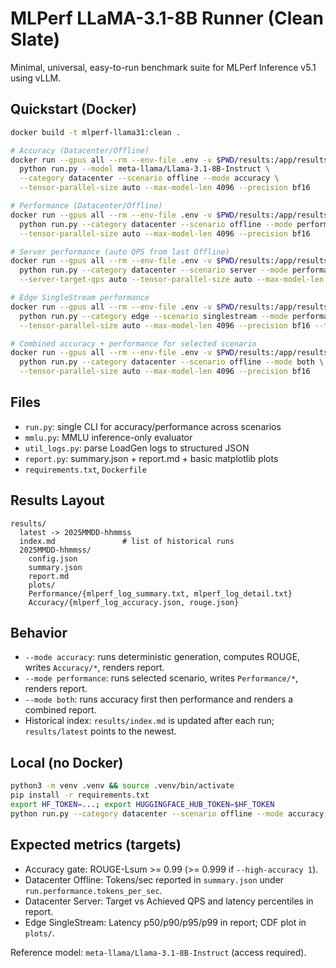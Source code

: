 # MLPerf LLaMA-3.1-8B Runner (Clean Slate)

Minimal, universal, easy-to-run benchmark suite for MLPerf Inference v5.1 using vLLM.

## Quickstart (Docker)

```bash
docker build -t mlperf-llama31:clean .

# Accuracy (Datacenter/Offline)
docker run --gpus all --rm --env-file .env -v $PWD/results:/app/results mlperf-llama31:clean \
  python run.py --model meta-llama/Llama-3.1-8B-Instruct \
  --category datacenter --scenario offline --mode accuracy \
  --tensor-parallel-size auto --max-model-len 4096 --precision bf16

# Performance (Datacenter/Offline)
docker run --gpus all --rm --env-file .env -v $PWD/results:/app/results mlperf-llama31:clean \
  python run.py --category datacenter --scenario offline --mode performance \
  --tensor-parallel-size auto --max-model-len 4096 --precision bf16

# Server performance (auto QPS from last Offline)
docker run --gpus all --rm --env-file .env -v $PWD/results:/app/results mlperf-llama31:clean \
  python run.py --category datacenter --scenario server --mode performance \
  --server-target-qps auto --tensor-parallel-size auto --max-model-len 4096 --precision bf16

# Edge SingleStream performance
docker run --gpus all --rm --env-file .env -v $PWD/results:/app/results mlperf-llama31:clean \
  python run.py --category edge --scenario singlestream --mode performance \
  --tensor-parallel-size auto --max-model-len 4096 --precision bf16 --total-sample-count 512

# Combined accuracy + performance for selected scenario
docker run --gpus all --rm --env-file .env -v $PWD/results:/app/results mlperf-llama31:clean \
  python run.py --category datacenter --scenario offline --mode both \
  --tensor-parallel-size auto --max-model-len 4096 --precision bf16
```

## Files
- `run.py`: single CLI for accuracy/performance across scenarios
- `mmlu.py`: MMLU inference-only evaluator
- `util_logs.py`: parse LoadGen logs to structured JSON
- `report.py`: summary.json + report.md + basic matplotlib plots
- `requirements.txt`, `Dockerfile`

## Results Layout
```
results/
  latest -> 2025MMDD-hhmmss
  index.md               # list of historical runs
  2025MMDD-hhmmss/
    config.json
    summary.json
    report.md
    plots/
    Performance/{mlperf_log_summary.txt, mlperf_log_detail.txt}
    Accuracy/{mlperf_log_accuracy.json, rouge.json}
```

## Behavior
- `--mode accuracy`: runs deterministic generation, computes ROUGE, writes `Accuracy/*`, renders report.
- `--mode performance`: runs selected scenario, writes `Performance/*`, renders report.
- `--mode both`: runs accuracy first then performance and renders a combined report.
- Historical index: `results/index.md` is updated after each run; `results/latest` points to the newest.

## Local (no Docker)
```bash
python3 -m venv .venv && source .venv/bin/activate
pip install -r requirements.txt
export HF_TOKEN=...; export HUGGINGFACE_HUB_TOKEN=$HF_TOKEN
python run.py --category datacenter --scenario offline --mode accuracy --max-model-len 4096 --precision bf16
```

## Expected metrics (targets)
- Accuracy gate: ROUGE-Lsum >= 0.99 (>= 0.999 if `--high-accuracy 1`).
- Datacenter Offline: Tokens/sec reported in `summary.json` under `run.performance.tokens_per_sec`.
- Datacenter Server: Target vs Achieved QPS and latency percentiles in report.
- Edge SingleStream: Latency p50/p90/p95/p99 in report; CDF plot in `plots/`.

Reference model: `meta-llama/Llama-3.1-8B-Instruct` (access required).


